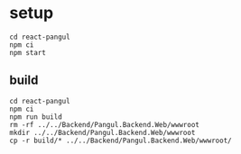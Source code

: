 # setup

    cd react-pangul
    npm ci
    npm start

## build

    cd react-pangul
    npm ci
    npm run build
    rm -rf ../../Backend/Pangul.Backend.Web/wwwroot
    mkdir ../../Backend/Pangul.Backend.Web/wwwroot
    cp -r build/* ../../Backend/Pangul.Backend.Web/wwwroot/
